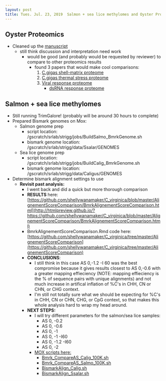 ```yaml
---
layout: post
title: Tues. Jul. 23, 2019  Salmon + sea lice methylomes and Oyster Proteomics 
---
```


## Oyster Proteomics

- Cleaned up the [manuscript](https://docs.google.com/document/d/1OusRSi9W5qLRcc3nuJm-kyQYrTQb7yPFiCBtqZIKNpQ/edit)
	- still think discussion and interpretation need work
		- would be good (and probably would be requested by reviewer) to compare to other proteomics results
			- found 3 papers that would make cool comparisons:
				1. [C.gigas shell-matrix proteome](https://www.nature.com/articles/srep45754) 
				2. [C.gigas thermal stress proteome](https://www.ncbi.nlm.nih.gov/pubmed/26990129)
				3. [Viral response proteome](https://www.sciencedirect.com/science/article/pii/S1874391914003455?via%3Dihub#t0010)
					- [dsRNA response proteome](https://pubs.acs.org/doi/abs/10.1021/acs.jproteome.5b00615?src=recsys)

					
## Salmon + sea lice methylomes  
- Still running TrimGalore! (probably will be around 30 hours to complete) 
- Prepared Bismark genomes on Mox:
	- Salmon genome prep
		- script location:  /gscratch/srlab/strigg/jobs/BuildSalmo_BmrkGenome.sh
		- bismark genome location:  /gscratch/srlab/strigg/data/Ssalar/GENOMES
	- Sea lice genome prep
		- script location:  /gscratch/srlab/strigg/jobs/BuildCalig_BmrkGenome.sh
		- bismark genome location:  /gscratch/srlab/strigg/data/Caligus/GENOMES
- Determine bismark alignment settings to use
	- **Revisit past analysis:**
		- I went back and did a quick but more thorough comparison
		- **RESULTS** here: [https://github.com/shellywanamaker/C_virginica/blob/master/AlignementScoreComparison/BmrkAlignementScoreComparison.html](http://htmlpreview.github.io/?https://github.com/shellywanamaker/C_virginica/blob/master/AlignementScoreComparison/BmrkAlignementScoreComparison.html)
		- BmrkAlignementScoreComparison.Rmd code here: [https://github.com/shellywanamaker/C_virginica/tree/master/AlignementScoreComparison](https://github.com/shellywanamaker/C_virginica/tree/master/AlignementScoreComparison)
		- **CONCLUSIONS**: 
			- I still think in this case AS 0,-1.2 -I 60 was the best compromise because it gives results closest to AS 0,-0.6 with a greater mapping effieciency (NOTE: mapping effieciency is the % of sequence pairs with unique alignments) and not much increase in artifical inflation of %C's in CHH, CN or CHN, or CHG context. 
			- I'm still not totally sure what we should be expecting for %C's in CHH, CN or CHN, CHG, or CpG context, so that makes this whole analysis hard to wrap my head around. 
		- **NEXT STEPS:** 
			- I will try different parameters for the salmon/sea lice samples:
				- AS 0, -0.2
				- AS 0, -0.6
				- AS 0, -1
				- AS 0, -1 -I60
				- AS 0, -1.2 -I60
				- AS 0, -2
			- [MOX scripts here:](https://github.com/shellywanamaker/Salmon_sealice/tree/master/Mox_Scripts)
				- [Bmrk\_CompareAS\_Calig_100K.sh](https://github.com/shellywanamaker/Salmon_sealice/blob/master/Mox_Scripts/BismarkAlign_Calig.sh)
				- [Bmrk\_CompareAS\_Salmo_100K.sh](https://github.com/shellywanamaker/Salmon_sealice/blob/master/Mox_Scripts/BismarkAlign_Ssalar.sh)
				- [BismarkAlign\_Calig.sh](https://github.com/shellywanamaker/Salmon_sealice/blob/master/Mox_Scripts/Bmrk_CompareAS_Calig_100K.sh)
				- [BismarkAlign\_Ssalar.sh](https://github.com/shellywanamaker/Salmon_sealice/blob/master/Mox_Scripts/Bmrk_CompareAS_Salmo_100K.sh)

			
		